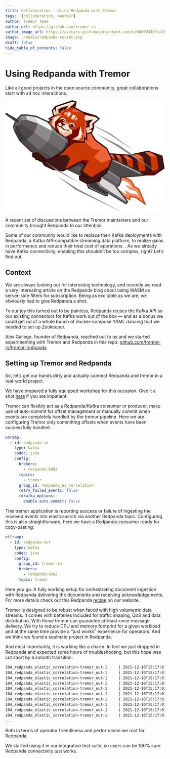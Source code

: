 ```yaml
---
title: Collaboration - Using Redpanda with Tremor
tags:  [collaboration, wayfair]
author: Tremor Team
author_url: https://github.com/tremor-rs
author_image_url: https://avatars.githubusercontent.com/u/60009416?s=200&v=4
image: ./media/redpanda-rocket.png
draft: false
hide_table_of_contents: false
---
```


# Using Redpanda with Tremor

Like all good projects in the open source community, great collaborations start with ad hoc interactions.

![Redpanda Rocket](./media/redpanda-rocket.png)

A recent set of discussions between the Tremor maintainers and our community brought Redpanda to our attention.

Some of our community would like to replace their Kafka deployments with Redpanda, a Kafka API-compatible streaming
data platform, to realize gains in performance and reduce their total cost of operations. . As we already have Kafka
connectivity, enabling this shouldn’t be too complex, right? Let’s find out.

## Context

We are always looking out for interesting technology, and recently we read a very interesting article on the Redpanda
blog about using WASM as server-side filters for subscription. Being as excitable as we are, we obviously had to give
Redpanda a shot.

To our joy this turned out to be painless, Redpanda reuses the Kafka API so our existing connectors for Kafka work
out of the box — and as a bonus we could get rid of a whole bunch of docker-compose YAML dancing that we needed to
set up Zookeeper.

Alex Gallego, founder of Redpanda, reached out to us and we started experimenting with Tremor and Redpanda in this
repo: [github.com/tremor-rs/tremor-redpanda](https://github.com/tremor-rs/tremor-redpanda)

## Setting up Tremor and Redpanda

So, let’s get our hands dirty and actually connect Redpanda and tremor in a real-world project.

We have prepared a fully equipped workshop for this occasion. Give it a shot [here](https://www.tremor.rs/docs/recipes/redpanda_elastic_correlation/README)
if you are impatient.

Tremor can flexibly act as a Redpanda/Kafka consumer or producer, make use of auto-commit for offset management or manually commit
when events are completely handled by the tremor pipeline. Here we are configuring Tremor only committing offsets when events have been successfully handled.

```yaml
onramp:
  - id: redpanda-in
    type: kafka
    codec: json
    config:
      brokers:
        - redpanda:9092
      topics:
        - tremor
      group_id: redpanda_es_correlation
      retry_failed_events: false
      rdkafka_options:
        enable.auto.commit: false
```

This tremor application is reporting success or failure of ingesting the received events into elasticsearch via another Redpanda topic.
Configuring this is also straightforward, here we have a Redpanda consumer ready for copy-pasting:

```yaml
offramp:
  - id: redpanda-out
    type: kafka
    codec: json
    config:
      group_id: tremor-in
      brokers:
        - redpanda:9092
      topic: tremor
```

Here you go. A fully working setup for orchestrating document ingestion with Redpanda delivering the documents and receiving acknowledgements.
For more details check out this Redpanda [recipe](https://www.tremor.rs/docs/recipes/redpanda_elastic_correlation/README) on our website.

Tremor is designed to be robust when faced with high volumetric data streams. It comes with batteries included for traffic shaping,
QoS and data distribution. With those tremor can guarantee at-least-once message delivery. We try to reduce CPU and memory footprint
for a given workload and at the same time provide a “just works” experience for operators. And we think we found a soulmate project in Redpanda.

And most importantly, it is working like a charm. In fact we just dropped in Redpanda and expected some hours of troubleshooting, but this hope
was cut short by a smooth transition:

```bash
104_redpanda_elastic_correlation-tremor_out-1     | 2021-12-10T15:17:01.828694200+00:00 INFO tremor_runtime::system - Binding onramp tremor://localhost/onramp/redpanda-in/01/out
104_redpanda_elastic_correlation-tremor_out-1     | 2021-12-10T15:17:01.830056300+00:00 INFO tremor_runtime::source::kafka - [Source::tremor://localhost/onramp/redpanda-in/01/out] Starting kafka onramp
104_redpanda_elastic_correlation-tremor_out-1     | 2021-12-10T15:17:01.831848100+00:00 INFO tremor_runtime::source::kafka - [Source::tremor://localhost/onramp/redpanda-in/01/out] Subscribing to: ["tremor"]
104_redpanda_elastic_correlation-tremor_out-1     | 2021-12-10T15:17:01.832735600+00:00 INFO tremor_runtime::source::kafka - [Source::tremor://localhost/onramp/redpanda-in/01/out] Subscription initiated...
104_redpanda_elastic_correlation-tremor_out-1     | 2021-12-10T15:17:01.833342+00:00 INFO tremor_runtime::onramp - Onramp tremor://localhost/onramp/redpanda-in/01/out started.
104_redpanda_elastic_correlation-tremor_out-1     | 2021-12-10T15:17:01.828694200+00:00 INFO tremor_runtime::system - Binding onramp tremor://localhost/onramp/redpanda-in/01/out
104_redpanda_elastic_correlation-tremor_out-1     | 2021-12-10T15:17:01.830056300+00:00 INFO tremor_runtime::source::kafka - [Source::tremor://localhost/onramp/redpanda-in/01/out] Starting kafka onramp
104_redpanda_elastic_correlation-tremor_out-1     | 2021-12-10T15:17:01.831848100+00:00 INFO tremor_runtime::source::kafka - [Source::tremor://localhost/onramp/redpanda-in/01/out] Subscribing to: ["tremor"]
104_redpanda_elastic_correlation-tremor_out-1     | 2021-12-10T15:17:01.832735600+00:00 INFO tremor_runtime::source::kafka - [Source::tremor://localhost/onramp/redpanda-in/01/out] Subscription initiated...
104_redpanda_elastic_correlation-tremor_out-1     | 2021-12-10T15:17:01.833342+00:00 INFO tremor_runtime::onramp - Onramp tremor://localhost/onramp/redpanda-in/01/out started.
...
```


Both in terms of operator friendliness and performance we root for Redpanda.


We started using it in our integration test suite, so users can be 100% sure Redpanda connectivity just works.



